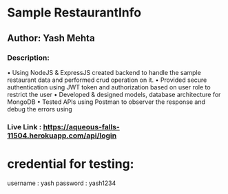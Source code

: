 
# Sample RestaurantInfo
## Author: Yash Mehta

### Description:

•	Using NodeJS & ExpressJS created backend to handle the sample restaurant data and performed crud operation on it.
•	Provided secure authentication using JWT token and authorization based on user role to restrict the user
•	Developed & designed models, database architecture for MongoDB
•	Tested APIs using Postman to observer the response and debug the errors using


### Live Link : https://aqueous-falls-11504.herokuapp.com/api/login

# credential for testing:

username : yash 
password : yash1234

